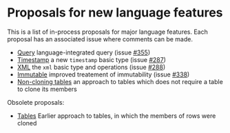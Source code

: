 # Proposals for new language features

This is a list of in-process proposals for major language features. Each proposal has an associated issue where comments can be made.
  
  * [Query](query/query.md) language-integrated query (issue [#355](https://github.com/ballerina-platform/ballerina-spec/issues/355))
  * [Timestamp](timestamp/timestamp.md) a new `timestamp` basic type (issue [#287](https://github.com/ballerina-platform/ballerina-spec/issues/287))
  * [XML](xml/xml.md) the `xml` basic type and operations (issue [#288](https://github.com/ballerina-platform/ballerina-spec/issues/288))
  * [Immutable](immutable/immutable.md) improved treatement of immutability (issue [#338](https://github.com/ballerina-platform/ballerina-spec/issues/338))
  * [Non-cloning tables](tablenoclone/tablenoclone.md) an approach to tables which does not require a table to clone its members

Obsolete proposals:
  * [Tables](table/table.md) Earlier approach to tables, in which the members of rows were cloned

